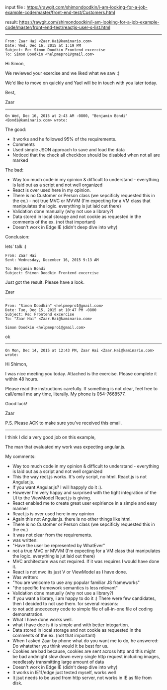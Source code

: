
input file : https://rawgit.com/shimondoodkin/i-am-looking-for-a-job-example-code/master/front-end-test/Customers.html

result: https://rawgit.com/shimondoodkin/i-am-looking-for-a-job-example-code/master/front-end-test/reactjs-user-s-list.html



----------------

```text
From: Zaar Hai <Zaar.Hai@kaminario.com>
Date: Wed, Dec 16, 2015 at 1:19 PM
Subject: Re: Simon Doodkin Frontend excercise
To: Simon Doodkin <helpmepro1@gmail.com>
```

Hi Simon,

We reviewed your exercise and we liked what we saw :)

We'd like to move on quickly and Yael will be in touch with you later today.

Best,

Zaar

----------------

```text
On Wed, Dec 16, 2015 at 2:43 AM -0800, "Benjamin Bondi" <Bondi@kaminario.com> wrote:
```

The good:

* It works and he followed 95% of the requirements.
* Comments
* Used simple JSON approach to save and load the data
* Noticed that the check all checkbox should be disabled when not all are marked

The bad:

* Way too much code in my opinion & difficult to understand - everything is laid out as a script and not well organized
* React is over used here in my opinion.
* There is no Customer or Person class  (we sepcificly requested this in the ex.) - not true MVC or MVVM (I'm expecting for a VM class that manipulates the logic. everything is jut laid out there)
* Validation done manually (why not use a library?)
* Data stored in local storage and not cookie as requested in the comments of the ex. (not that important)
* Doesn't work in Edge IE (didn't deep dive into why)

Conclusion:

lets' talk :)

```text
From: Zaar Hai
Sent: Wednesday, December 16, 2015 9:13 AM

To: Benjamin Bondi
Subject: Shimon Doodkin Frontend excercise
```
 
Just got the result. Please have a look.

Zaar


----------------

```text
From: "Simon Doodkin" <helpmepro1@gmail.com>
Date: Tue, Dec 15, 2015 at 10:47 PM -0800
Subject: Re: Frontend excercise
To: "Zaar Hai" <Zaar.Hai@kaminario.com>

Simon Doodkin <helpmepro1@gmail.com>
```

ok

----------------


```text
On Mon, Dec 14, 2015 at 12:43 PM, Zaar Hai <Zaar.Hai@kaminario.com> wrote:
```
Hi Shimon,

I was nice meeting you today.
Attached is the exercise. Please complete it within 48 hours.

Please read the instructions carefully. If something is not clear, feel free to call/email me any time, literally. My phone is 054-7668577.

Good luck!

Zaar

P.S. Please ACK to make sure you've received this email.



----------------


I think I did a very good job on this example,

The man that evaluated my work was expecting angular.js. 

My comments:

* Way too much code in my opinion & difficult to understand - everything is laid out as a script and not well organized
 * This the way rect.js works.  It's only script, no html. React.js is not Angular.js.
 * If you want Angular.js? I will happyly do it :). 
 * However I'm very happy and surprised with the tight integration of the UI to the ViewModel React.js is giving.
 * React enabled me to create great user expirience in a simple and easy manner
* React.js is over used here in my opinion
 * Again this not Angular.js. there is no other things like html.
* There is no Customer or Person class  (we sepcificly requested this in the ex.)
 * It was not clear from the requirements.
 * was written:
  * "Have the user be represented by WhatEver"
* not a true MVC or MVVM (I'm expecting for a VM class that manipulates the logic. everything is jut laid out there)
 * MVC architecture was not required. If it was requires I would have done it.
 * React is not mvc its just V or ViewModel as I have done.
 * Was written:
  * "You are welcome to use any popular familiar JS frameworks"
  * "the specific framework semantics is less relevant"
* Validation done manually (why not use a library?)
 * If you want a library, i am happy to do it :) There were few candidates, then I decided to not use them. for several reasons:
 * to not add uncececery code to simple file of all-in-one file of coding demonstration.
 * What I have done works well. 
 * what i have doe is it is simple and with better integartion.
* Data stored in local storage and not cookie as requested in the comments of the ex. (not that important)
 * When I asked Zaar by phone what do you want me to do, he answered: Do whatether you think would it be best for us.
 * Cookies are bad because, cookies are sent across http and this might be bad andmight slow down every single http request including images, needlessly transmitting large amount of data 
* Doesn't work in Edge IE (didn't deep dive into why)
 * It works in IE11/edge just tested myself, works well
 * It jsut needs to be used from http server, not works in IE as file from disk.
